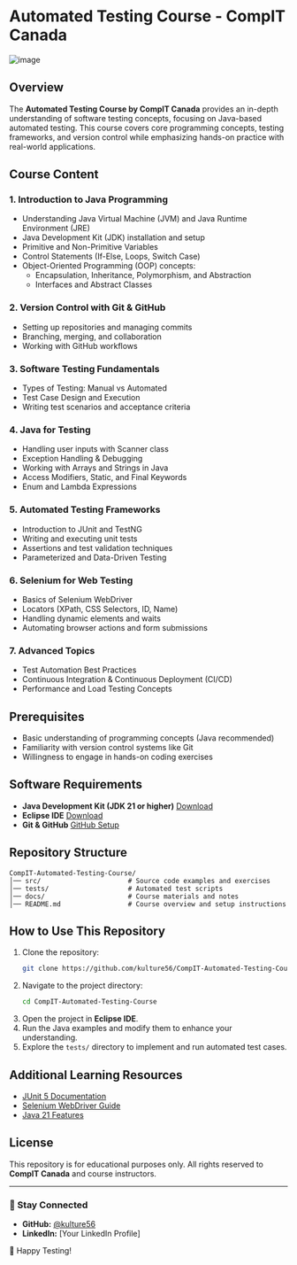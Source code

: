 # Automated Testing Course - CompIT Canada

![image](https://github.com/user-attachments/assets/c2e429aa-e1cd-4e9d-aec6-7f8ca5cc80d7)

## Overview
The **Automated Testing Course by CompIT Canada** provides an in-depth understanding of software testing concepts, focusing on Java-based automated testing. This course covers core programming concepts, testing frameworks, and version control while emphasizing hands-on practice with real-world applications.

## Course Content

### 1. **Introduction to Java Programming**
- Understanding Java Virtual Machine (JVM) and Java Runtime Environment (JRE)
- Java Development Kit (JDK) installation and setup
- Primitive and Non-Primitive Variables
- Control Statements (If-Else, Loops, Switch Case)
- Object-Oriented Programming (OOP) concepts:
  - Encapsulation, Inheritance, Polymorphism, and Abstraction
  - Interfaces and Abstract Classes

### 2. **Version Control with Git & GitHub**
- Setting up repositories and managing commits
- Branching, merging, and collaboration
- Working with GitHub workflows

### 3. **Software Testing Fundamentals**
- Types of Testing: Manual vs Automated
- Test Case Design and Execution
- Writing test scenarios and acceptance criteria

### 4. **Java for Testing**
- Handling user inputs with Scanner class
- Exception Handling & Debugging
- Working with Arrays and Strings in Java
- Access Modifiers, Static, and Final Keywords
- Enum and Lambda Expressions

### 5. **Automated Testing Frameworks**
- Introduction to JUnit and TestNG
- Writing and executing unit tests
- Assertions and test validation techniques
- Parameterized and Data-Driven Testing

### 6. **Selenium for Web Testing**
- Basics of Selenium WebDriver
- Locators (XPath, CSS Selectors, ID, Name)
- Handling dynamic elements and waits
- Automating browser actions and form submissions

### 7. **Advanced Topics**
- Test Automation Best Practices
- Continuous Integration & Continuous Deployment (CI/CD)
- Performance and Load Testing Concepts

## Prerequisites
- Basic understanding of programming concepts (Java recommended)
- Familiarity with version control systems like Git
- Willingness to engage in hands-on coding exercises

## Software Requirements
- **Java Development Kit (JDK 21 or higher)** [Download](https://www.oracle.com/ca-en/java/technologies/downloads/)
- **Eclipse IDE** [Download](https://www.eclipse.org/downloads/packages/)
- **Git & GitHub** [GitHub Setup](https://github.com/)

## Repository Structure
```
CompIT-Automated-Testing-Course/
│── src/                      # Source code examples and exercises
│── tests/                    # Automated test scripts
│── docs/                     # Course materials and notes
│── README.md                 # Course overview and setup instructions
```

## How to Use This Repository
1. Clone the repository:
   ```sh
   git clone https://github.com/kulture56/CompIT-Automated-Testing-Course.git
   ```
2. Navigate to the project directory:
   ```sh
   cd CompIT-Automated-Testing-Course
   ```
3. Open the project in **Eclipse IDE**.
4. Run the Java examples and modify them to enhance your understanding.
5. Explore the `tests/` directory to implement and run automated test cases.

## Additional Learning Resources
- [JUnit 5 Documentation](https://junit.org/junit5/docs/current/user-guide/)
- [Selenium WebDriver Guide](https://www.selenium.dev/documentation/)
- [Java 21 Features](https://dev.java/)

## License
This repository is for educational purposes only. All rights reserved to **CompIT Canada** and course instructors.

---

### 📌 Stay Connected
- **GitHub:** [@kulture56](https://github.com/kulture56)
- **LinkedIn:** [Your LinkedIn Profile]

🚀 Happy Testing!

